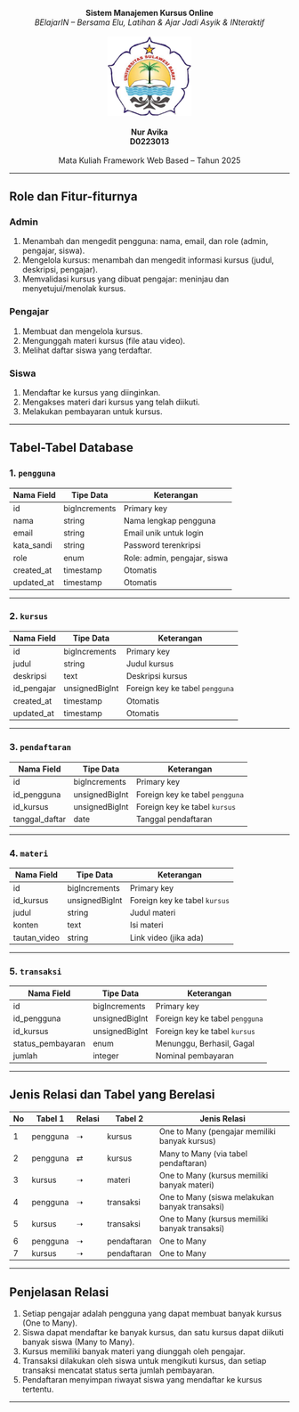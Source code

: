 <p align="center">
  <b>Sistem Manajemen Kursus Online</b><br>
  <i>BElajarIN – Bersama Elu, Latihan & Ajar Jadi Asyik & INteraktif</i><br><br>
  <img src="./Logo%20Unsulbar.png" alt="Logo Unsulbar" width="150"><br><br>
  <b>Nur Avika</b><br>
  <b>D0223013</b><br><br>
  Mata Kuliah Framework Web Based – Tahun 2025
</p>

---

## Role dan Fitur-fiturnya

### Admin
1. Menambah dan mengedit pengguna: nama, email, dan role (admin, pengajar, siswa).
2. Mengelola kursus: menambah dan mengedit informasi kursus (judul, deskripsi, pengajar).
3. Memvalidasi kursus yang dibuat pengajar: meninjau dan menyetujui/menolak kursus.

### Pengajar
1. Membuat dan mengelola kursus.
2. Mengunggah materi kursus (file atau video).
3. Melihat daftar siswa yang terdaftar.

### Siswa
1. Mendaftar ke kursus yang diinginkan.
2. Mengakses materi dari kursus yang telah diikuti.
3. Melakukan pembayaran untuk kursus.

---

## Tabel-Tabel Database

### 1. `pengguna`
| Nama Field  | Tipe Data      | Keterangan                              |
|-------------|----------------|------------------------------------------|
| id          | bigIncrements  | Primary key                             |
| nama        | string         | Nama lengkap pengguna                   |
| email       | string         | Email unik untuk login                  |
| kata_sandi  | string         | Password terenkripsi                    |
| role        | enum           | Role: admin, pengajar, siswa            |
| created_at  | timestamp      | Otomatis                                |
| updated_at  | timestamp      | Otomatis                                |

---

### 2. `kursus`
| Nama Field   | Tipe Data        | Keterangan                         |
|--------------|------------------|-------------------------------------|
| id           | bigIncrements    | Primary key                        |
| judul        | string           | Judul kursus                       |
| deskripsi    | text             | Deskripsi kursus                   |
| id_pengajar  | unsignedBigInt   | Foreign key ke tabel `pengguna`    |
| created_at   | timestamp        | Otomatis                           |
| updated_at   | timestamp        | Otomatis                           |

---

### 3. `pendaftaran`
| Nama Field     | Tipe Data        | Keterangan                          |
|----------------|------------------|--------------------------------------|
| id             | bigIncrements    | Primary key                         |
| id_pengguna    | unsignedBigInt   | Foreign key ke tabel `pengguna`     |
| id_kursus      | unsignedBigInt   | Foreign key ke tabel `kursus`       |
| tanggal_daftar | date             | Tanggal pendaftaran                 |

---

### 4. `materi`
| Nama Field    | Tipe Data        | Keterangan                         |
|---------------|------------------|-------------------------------------|
| id            | bigIncrements    | Primary key                        |
| id_kursus     | unsignedBigInt   | Foreign key ke tabel `kursus`      |
| judul         | string           | Judul materi                       |
| konten        | text             | Isi materi                         |
| tautan_video  | string           | Link video (jika ada)              |

---

### 5. `transaksi`
| Nama Field         | Tipe Data        | Keterangan                          |
|--------------------|------------------|--------------------------------------|
| id                 | bigIncrements    | Primary key                         |
| id_pengguna        | unsignedBigInt   | Foreign key ke tabel `pengguna`     |
| id_kursus          | unsignedBigInt   | Foreign key ke tabel `kursus`       |
| status_pembayaran  | enum             | Menunggu, Berhasil, Gagal           |
| jumlah             | integer          | Nominal pembayaran                  |

---

## Jenis Relasi dan Tabel yang Berelasi

| No | Tabel 1   | Relasi | Tabel 2     | Jenis Relasi                                  |
|----|-----------|--------|-------------|-----------------------------------------------|
| 1  | pengguna  | ➝      | kursus      | One to Many (pengajar memiliki banyak kursus) |
| 2  | pengguna  | ⇄      | kursus      | Many to Many (via tabel pendaftaran)          |
| 3  | kursus    | ➝      | materi      | One to Many (kursus memiliki banyak materi)   |
| 4  | pengguna  | ➝      | transaksi   | One to Many (siswa melakukan banyak transaksi)|
| 5  | kursus    | ➝      | transaksi   | One to Many (kursus memiliki banyak transaksi)|
| 6  | pengguna  | ➝      | pendaftaran | One to Many                                   |
| 7  | kursus    | ➝      | pendaftaran | One to Many                                   |

---

## Penjelasan Relasi

1. Setiap pengajar adalah pengguna yang dapat membuat banyak kursus (One to Many).
2. Siswa dapat mendaftar ke banyak kursus, dan satu kursus dapat diikuti banyak siswa (Many to Many).
3. Kursus memiliki banyak materi yang diunggah oleh pengajar.
4. Transaksi dilakukan oleh siswa untuk mengikuti kursus, dan setiap transaksi mencatat status serta jumlah pembayaran.
5. Pendaftaran menyimpan riwayat siswa yang mendaftar ke kursus tertentu.

---
